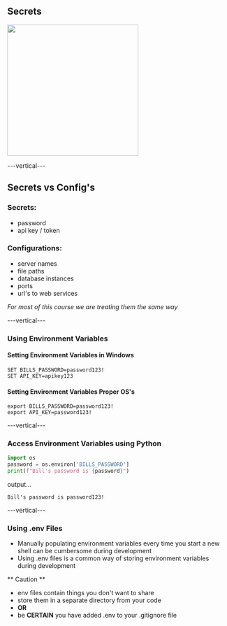 ## Secrets

<img src="https://i5.walmartimages.com/asr/b1d6a172-de39-4cd5-be1f-2614c5d64fdf_1.a6ba6c721e7618a6378fbb547752a5b2.jpeg?odnHeight=450&odnWidth=450&odnBg=ffffff" width="300px">

---vertical---


<!-- .slide: class="left" element="-->
## Secrets vs Config's

### Secrets:

* password
* api key / token

### Configurations:

* server names
* file paths
* database instances
* ports
* url's to web services

*For most of this course we are treating them the same way*<!-- .element: class="smallersize1" -->

---vertical---


### Using Environment Variables

#### Setting Environment Variables in Windows

```
SET BILLS_PASSWORD=password123!
SET API_KEY=apikey123
```

#### Setting Environment Variables Proper OS's

```
export BILLS_PASSWORD=password123!
export API_KEY=password123!
```

---vertical---

### Access Environment Variables using Python

```python
import os
password = os.environ['BILLS_PASSWORD']
print(f"Bill's password is {password}")
```
output...
```
Bill's password is password123!
```

---vertical---


### Using .env Files

* Manually populating environment variables every time you start a new shell can be cumbersome during development
* Using .env files is a common way of storing environment variables during development

** Caution **
* env files contain things you don't want to share
* store them in a separate directory from your code
* **OR**
* be **CERTAIN** you have added .env to your .gitignore file





